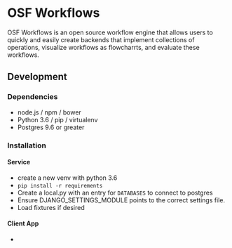 # OSF Workflows

OSF Workflows is an open source workflow engine that allows users to quickly and easily create backends that implement collections of operations, visualize workflows as flowcharrts, and evaluate these workflows.

## Development

### Dependencies

* node.js / npm / bower
* Python 3.6 / pip / virtualenv
* Postgres 9.6 or greater

### Installation

#### Service
* create a new venv with python 3.6
* `pip install -r requirements`
* Create a local.py with an entry for `DATABASES` to connect to postgres
* Ensure DJANGO_SETTINGS_MODULE points to the correct settings file.
* Load fixtures if desired

#### Client App
* 
